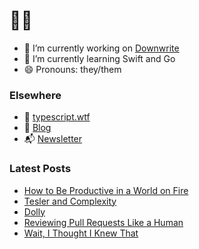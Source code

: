 # 🧑‍💻

- 🔭 I’m currently working on [Downwrite](https://github.com/charliewilco/downwrite)
- 🌱 I’m currently learning Swift and Go
- 😄 Pronouns: they/them

### Elsewhere

- 🤖 [typescript.wtf](https://typescript.wtf/)
- 📝 [Blog](https://charliewil.co/)
- 📬 [Newsletter](https://buttondown.email/charliewilco/)


### Latest Posts

<!--START_SECTION:feed-->
* [How to Be Productive in a World on Fire](https:&#x2F;&#x2F;charliewil.co&#x2F;notes&#x2F;world-on-fire&#x2F;)
* [Tesler and Complexity](https:&#x2F;&#x2F;charliewil.co&#x2F;notes&#x2F;teslers-law&#x2F;)
* [Dolly](https:&#x2F;&#x2F;charliewil.co&#x2F;notes&#x2F;dolly&#x2F;)
* [Reviewing Pull Requests Like a Human](https:&#x2F;&#x2F;charliewil.co&#x2F;writing&#x2F;pull-requests)
* [Wait, I Thought I Knew That](https:&#x2F;&#x2F;charliewil.co&#x2F;writing&#x2F;wait-i-thought-i-knew-that)
<!--END_SECTION:feed-->
